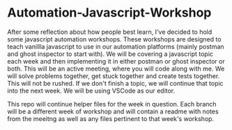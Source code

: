 # Automation-Javascript-Workshop

After some reflection about how people best learn, I've decided to hold some javascript automation workshops. These workshops are designed to teach vanillla javascript to use in our automation platforms (mainly postman and ghost inspector to start with). We will be covering a javascript topic each week and then implementing it in either postman or ghost inspector or both. This will be an active meeting, where you will code along with me. We will solve problems together, get stuck together and create tests together. This will not be rushed. If we don't finish a topic, we will continue that topic into the next week.
We will be using VSCode as our editor.

This repo will continue helper files for the week in question. Each branch will be a different week of workshop and will contain a readme with notes from the meeitng as well as any files pertinent to that week's workshop.
